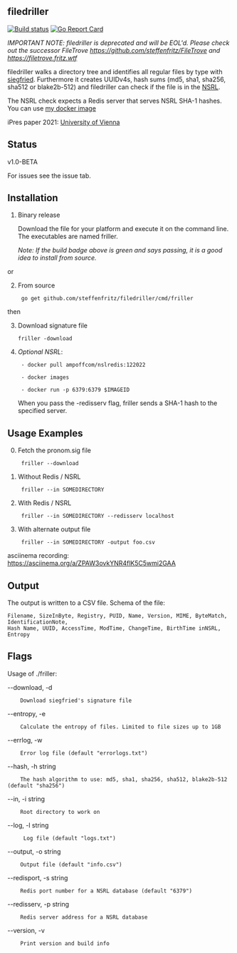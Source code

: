 ## filedriller

[![Build status](https://ci.appveyor.com/api/projects/status/vffor64yaxd2bc3q?svg=true)](https://ci.appveyor.com/project/steffenfritz/friller)
[![Go Report Card](https://goreportcard.com/badge/github.com/dla-marbach/filedriller)](https://goreportcard.com/report/github.com/dla-marbach/filedriller)

_IMPORTANT NOTE: filedriller is deprecated and will be EOL'd. Please check out the successor FileTrove https://github.com/steffenfritz/FileTrove and https://filetrove.fritz.wtf_


filedriller walks a directory tree and identifies all regular files by type with [siegfried](https://www.itforarchivists.com/siegfried/). Furthermore it creates UUIDv4s, hash sums (md5, sha1, sha256, sha512 or blake2b-512) and filedriller can check if the file is in the [NSRL](https://www.nist.gov/itl/ssd/software-quality-group/national-software-reference-library-nsrl).

The NSRL check expects a Redis server that serves NSRL SHA-1 hashes. You can use [my docker image](https://hub.docker.com/r/ampoffcom/nslredis)

iPres paper 2021: [University of Vienna](https://phaidra.univie.ac.at/detail/o:1424904) 

## Status 

v1.0-BETA

For issues see the issue tab.

## Installation

1. Binary release
    
    Download the file for your platform and execute it on the command line. The executables are named friller.
    
    _Note: If the build badge above is green and says passing, it is a good idea to install from source._
    
or

2. From source

        go get github.com/steffenfritz/filedriller/cmd/friller

then

3. Download signature file

       friller -download


4. _Optional NSRL_:

        - docker pull ampoffcom/nslredis:122022

        - docker images

        - docker run -p 6379:6379 $IMAGEID        

    When you pass the -redisserv flag, friller sends a SHA-1 hash to the specified server.



## Usage Examples
0. Fetch the pronom.sig file

        friller --download

1. Without Redis / NSRL

        friller --in SOMEDIRECTORY

2. With Redis / NSRL

        friller --in SOMEDIRECTORY --redisserv localhost

3. With alternate output file

        friller --in SOMEDIRECTORY -output foo.csv
        
asciinema recording: https://asciinema.org/a/ZPAW3ovkYNR4flK5C5wmi2GAA

## Output

The output is written to a CSV file. Schema of the file:

    Filename, SizeInByte, Registry, PUID, Name, Version, MIME, ByteMatch, IdentificationNote, 
    Hash Name, UUID, AccessTime, ModTime, ChangeTime, BirthTime inNSRL, Entropy

## Flags

Usage of ./friller:
  
  --download, -d
  
    	Download siegfried's signature file
  
  --entropy, -e

    	Calculate the entropy of files. Limited to file sizes up to 1GB
        
  --errlog, -w      
  
        Error log file (default "errorlogs.txt")
  
  --hash, -h string
  
    	The hash algorithm to use: md5, sha1, sha256, sha512, blake2b-512 (default "sha256")
  
  --in, -i string
  
    	Root directory to work on
  
  --log, -l string         
         
         Log file (default "logs.txt")
  
  --output, -o string
  
    	Output file (default "info.csv")
  
  --redisport, -s string
  
    	Redis port number for a NSRL database (default "6379")
  
  --redisserv, -p string
  
    	Redis server address for a NSRL database
 
  --version, -v

    	Print version and build info

